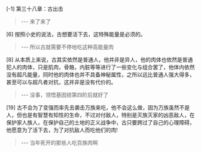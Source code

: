 
[-1] 第三十八章：古出击
>--- 来了来了<br>

[6] 按照小史的说法，古想要活下去，这特殊能量是必须的。
>--- 所以古就需要不停地吃这种高能量肉<br>

[8] 从本质上来说，古其实依然是普通人，他并非是异人，他的肉体也依然是普通犯人的肉体，只是肌肉，骨骼，内脏等等进行了一些变化与组合罢了，他体内依然没有超凡能量，同时他的肉体也并不具备神秘属性，之所以远比普通人强大得多，甚至可以与超凡者对抗，这并非是没有代价的。
>--- 没事，领悟基因锁第四阶后就好了<br>

[19] 古不会为了变强而率先去袭击万族来吃，他不会这么做，因为万族虽然不是人，但也是有智慧有知性的生命，不过对付敌人，特别是灭族灭家的凶恶敌人，在保护家人族人，在保护自己的土地的正义战争中，古只要跨过了自己的心理障碍，他愿意为了活下去，为了对抗敌人而吃他们的肉!
>--- 当年死开的那些人吃百族肉啊<br>
